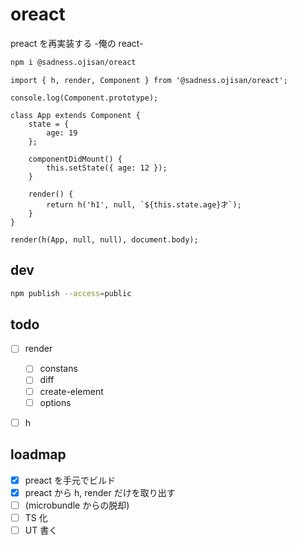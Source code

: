 # oreact

preact を再実装する -俺の react-

```sh
npm i @sadness.ojisan/oreact
```

```tsx
import { h, render, Component } from '@sadness.ojisan/oreact';

console.log(Component.prototype);

class App extends Component {
	state = {
		age: 19
	};

	componentDidMount() {
		this.setState({ age: 12 });
	}

	render() {
		return h('h1', null, `${this.state.age}才`);
	}
}

render(h(App, null, null), document.body);
```

## dev

```sh
npm publish --access=public
```

## todo

- [ ] render

  - [ ] constans
  - [ ] diff
  - [ ] create-element
  - [ ] options

- [ ] h

## loadmap

- [x] preact を手元でビルド
- [x] preact から h, render だけを取り出す
- [ ] (microbundle からの脱却)
- [ ] TS 化
- [ ] UT 書く
